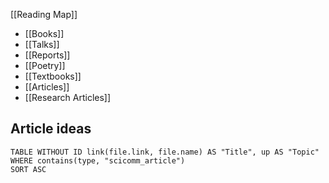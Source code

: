 
[[Reading Map]]

- [[Books]]
- [[Talks]]
- [[Reports]]
- [[Poetry]]
- [[Textbooks]]
- [[Articles]]
- [[Research Articles]]

## Article ideas
```dataview
TABLE WITHOUT ID link(file.link, file.name) AS "Title", up AS "Topic"
WHERE contains(type, "scicomm_article")
SORT ASC
```